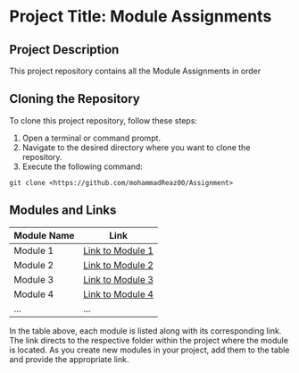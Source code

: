 # Project Title: Module Assignments

## Project Description

This project repository contains all the Module Assignments in order

## Cloning the Repository

To clone this project repository, follow these steps:

1. Open a terminal or command prompt.
2. Navigate to the desired directory where you want to clone the repository.
3. Execute the following command:

`git clone <https://github.com/mohammadReaz00/Assignment>`

## Modules and Links

| Module Name | Link                                                                                 |
| ----------- | ------------------------------------------------------------------------------------ |
| Module 1    | [Link to Module 1](https://github.com/mohammadReaz00/Assignment/tree/main/01_Module) |
| Module 2    | [Link to Module 2](https://github.com/mohammadReaz00/Assignment/tree/main/02_Module) |
| Module 3    | [Link to Module 3](https://github.com/mohammadReaz00/Assignment/tree/main/03_Module) |
| Module 4    | [Link to Module 4](https://github.com/mohammadReaz00/Assignment/tree/main/04_Module) |
| ...         | ...                                                                                  |

In the table above, each module is listed along with its corresponding link. The link directs to the respective folder within the project where the module is located. As you create new modules in your project, add them to the table and provide the appropriate link.
